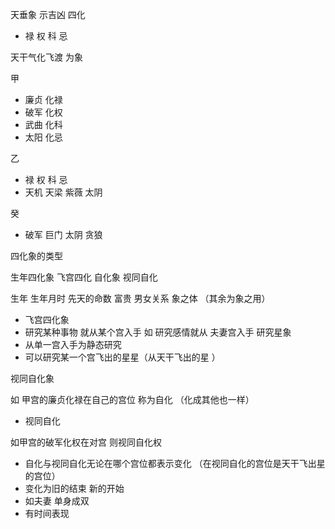 天垂象 示吉凶
四化
- 禄 权 科 忌

天干气化飞渡 为象

甲 
- 廉贞 化禄
- 破军 化权
- 武曲 化科
- 太阳 化忌

乙
- 禄   权   科   忌
- 天机 天梁 紫薇 太阴
  
癸
- 破军 巨门 太阴 贪狼
  

四化象的类型

生年四化象 飞宫四化 自化象 视同自化

生年 生年月时 先天的命数 富贵 男女关系  象之体 （其余为象之用）

- 飞宫四化象
- 研究某种事物 就从某个宫入手 如 研究感情就从 夫妻宫入手 研究星象 
- 从单一宫入手为静态研究 
- 可以研究某一个宫飞出的星星（从天干飞出的星 ）

视同自化象

如 甲宫的廉贞化禄在自己的宫位 称为自化 （化成其他也一样）


- 视同自化

如甲宫的破军化权在对宫 则视同自化权

- 自化与视同自化无论在哪个宫位都表示变化 （在视同自化的宫位是天干飞出星的宫位）
- 变化为旧的结束 新的开始
- 如夫妻 单身成双 
- 有时间表现